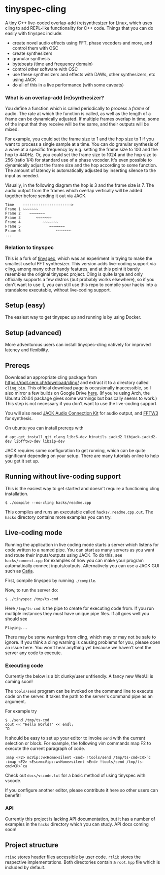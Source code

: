 # tinyspec-cling
A tiny C++ live-coded overlap-add (re)synthesizer for Linux, which uses cling to add REPL-like functionality for C++ code.
Things that you can do easily with tinyspec include:

 - create novel audio effects using FFT, phase vocoders and more, and control them with OSC
 - create synthesizers
 - granular synthesis
 - bytebeats (time and frequency domain)
 - control other software with OSC
 - use these synthesizers and effects with DAWs, other synthesizers, etc using JACK
 - do all of this in a live performance (with some caveats)

### What is an overlap-add (re)synthesizer?
You define a function which is called periodically to process a *frame* of audio.
The rate at which the function is called, as well as the length of a frame can be dynamically adjusted.
If multiple frames overlap in time, some of the input that they receive will be the same, and their outputs will be mixed.

For example, you could set the frame size to 1 and the hop size to 1 if you want to process a single sample at a time.
You can do granular synthesis of a wave at a specific frequency by e.g. setting the frame size to 100 and the hop to 440Hz.
Or, you could set the frame size to 1024 and the hop size to 256 (ratio 1/4) for standard use of a phase vocoder.
It's even possible to dynamically adjust the frame size and the hop according to some function. The amount of latency is automatically
adjusted by inserting silence to the input as needed.

Visually, in the following diagram the hop is 3 and the frame size is 7.
The audio output from the frames which overlap vertically will be added together before sending it out via JACK.
```
Time    ---------------------->
Frame 1 ~~~~~~~
Frame 2    ~~~~~~~
Frame 3       ~~~~~~~
Frame 4          ~~~~~~~
Frame 5             ~~~~~~~
Frame 6                ~~~~~~~
...
```

### Relation to tinyspec 
This is a fork of [tinyspec](https://github.com/nwoeanhinnogaehr/tinyspec), which was an experiment in trying to make the smallest useful FFT synthesizer.
This version adds live-coding support via [cling](https://root.cern.ch/cling), among many other handy features, and at this point it
barely resembles the original tinyspec project.
Cling is quite large and only officially supports a few distros (but probably works elsewhere),
so if you don't want to use it, you can still use this repo
to compile your hacks into a standalone executable, without live-coding support.

## Setup (easy)
The easiest way to get tinyspec up and running is by using Docker.

## Setup (advanced)
More adventurous users can install tinyspec-cling natively for improved latency and flexibility.

## Prereqs
Download an appropriate cling package from https://root.cern.ch/download/cling/
and extract it to a directory called `cling_bin`.
This official download page is occasionally inaccessible, so I also mirror a few builds on Google Drive [here](https://drive.google.com/drive/u/0/folders/1rrKMifdHjtKAVMU_HgxeNZyY4uBvwpvp).
(If you're using Arch, the Ubuntu 20.04 package gives some warnings but basically seems to work.)
This step is not necessary if you don't want to use the live-coding support.

You will also need 
[JACK Audio Connection Kit](http://www.jackaudio.org/) for audio output, and [FFTW3](http://www.fftw.org/) for synthesis.

On ubuntu you can install prereqs with
```
# apt-get install git clang libc6-dev binutils jackd2 libjack-jackd2-dev libfftw3-dev libzip-dev
```
JACK requires some configuration to get running, which can be quite significant depending on your setup.
There are many tutorials online to help you get it set up.

## Running without live-coding support
This is the easiest way to get started and doesn't require a functioning cling installation.
```
$ ./compile --no-cling hacks/readme.cpp
```
This compiles and runs an executable called `hacks/.readme.cpp.out`.
The `hacks` directory contains more examples you can try.

## Live-coding mode
Running the application in live coding mode starts a server which listens for code written to a named pipe.
You can start as many servers as you want and route their inputs/outputs using
JACK. To do this, see `hacks/connect.cpp` for examples of how you can make your program automatically connect inputs/outputs.
Alternatively you can use a JACK GUI such as [Catia](https://kx.studio/Applications:Catia).

First, compile tinyspec by running `./compile`.

Now, to run the server do:
```
$ ./tinyspec /tmp/ts-cmd
```
Here `/tmp/ts-cmd` is the pipe to create for executing code from.
If you run multiple instances they must have unique pipe files.
If all goes well you should see
```
Playing...
```
There may be some warnings from cling, which may or may not be safe to ignore.
If you think a cling warning is causing problems for you, please open an issue here.
You won't hear anything yet because we haven't sent the server any code to execute.

### Executing code
Currently the below is a bit clunky/user unfriendly. A fancy new WebUI is coming soon!

The `tools/send` program can be invoked on the command line to execute code on the server.
It takes the path to the server's command pipe as an argument.

For example try
```
$ ./send /tmp/ts-cmd
cout << "Hello World!" << endl;
^D
```

It should be easy to set up your editor to invoke `send` with the current selection or block.
For example, the following vim commands map F2 to execute the current paragraph of code.
```
:map <F2> mcVip::w<Home>silent <End> !tools/send /tmp/ts-cmd<CR>`c
:imap <F2> <Esc>mcVip::w<Home>silent <End> !tools/send /tmp/ts-cmd<CR>`ca
```
Check out `docs/vscode.txt` for a basic method of using tinyspec with vscode.

If you configure another editor, please contribute it here so other users can benefit!

### API

Currently this project is lacking API documentation, but it has a number of examples
in the `hacks` directory which you can study. API docs coming soon!

## Project structure

`rtinc` stores header files accessible by user code.
`rtlib` stores the respective implementations. Both directories contain a `root.hpp` file which is included by default.

